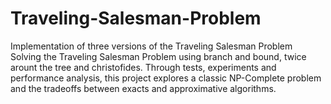 # Traveling-Salesman-Problem
Implementation of three versions of the Traveling Salesman Problem
Solving the Traveling Salesman Problem using branch and bound, twice arount the tree and christofides. 
Through tests, experiments and performance analysis, this project explores a classic NP-Complete problem and the tradeoffs between exacts and approximative algorithms.
